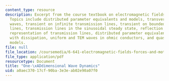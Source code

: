 ```yaml
---
content_type: resource
description: Excerpt from the course textbook on electromagnetic fields and energy.
  Topics include distributed parameter equivalents and models, transverse electromagnetic
  waves, transient on infinite transmission lines, transient on bounded transmission
  lines, transmission lines in the sinusoidal steady state, reflection coefficient
  representation of transmission lines, distributed parameter equivalents and models
  with dissipation, uniform and TEM waves in ohmic conductors, and quasi-one-dimensional
  models.
file: null
file_location: /coursemedia/6-641-electromagnetic-fields-forces-and-motion-spring-2005/a0aec37017cf90ba3e3eab02e90a07f0_14.pdf
file_type: application/pdf
resourcetype: Document
title: "One-\xADdimensional Wave Dynamics"
uid: a0aec370-17cf-90ba-3e3e-ab02e90a07f0
---
```

